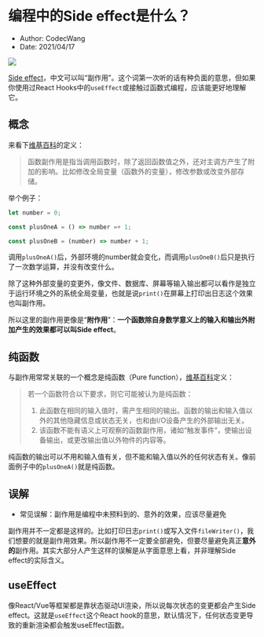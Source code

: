 # 编程中的Side effect是什么？

- Author: CodecWang
- Date: 2021/04/17

![](http://cos.codec.wang/understand-side-effect.jpg)

[Side effect](https://en.wikipedia.org/wiki/Side_effect_%28computer_science%29)，中文可以叫“副作用”。这个词第一次听的话有种负面的意思，但如果你使用过React Hooks中的`useEffect`或接触过函数式编程，应该能更好地理解它。

## 概念

来看下[维基百科](https://zh.wikipedia.org/wiki/%E5%89%AF%E4%BD%9C%E7%94%A8_(%E8%AE%A1%E7%AE%97%E6%9C%BA%E7%A7%91%E5%AD%A6))的定义：

> 函数副作用是指当调用函数时，除了返回函数值之外，还对主调方产生了附加的影响。比如修改全局变量（函数外的变量），修改参数或改变外部存储。

举个例子：

```js
let number = 0;

const plusOneA = () => number =+ 1;

const plusOneB = (number) => number + 1;
```

调用`plusOneA()`后，外部环境的number就会变化，而调用`plusOneB()`后只是执行了一次数学运算，并没有改变什么。

除了这种外部变量的变更外，像文件、数据库、屏幕等输入输出都可以看作是独立于运行环境之外的系统全局变量，也就是说`print()`在屏幕上打印出日志这个效果也叫副作用。

所以这里的副作用更像是“**附作用**”：**一个函数除自身数学意义上的输入和输出外附加产生的效果都可以叫Side effect**。

## 纯函数

与副作用常常关联的一个概念是纯函数（Pure function），[维基百科](https://zh.wikipedia.org/wiki/%E7%BA%AF%E5%87%BD%E6%95%B0)定义：

> 若一个函数符合以下要求，则它可能被认为是纯函数：
> 1. 此函数在相同的输入值时，需产生相同的输出。函数的输出和输入值以外的其他隐藏信息或状态无关，也和由I/O设备产生的外部输出无关。
> 2. 该函数不能有语义上可观察的函数副作用，诸如“触发事件”，使输出设备输出，或更改输出值以外物件的内容等。

纯函数的输出可以不用和输入值有关，但不能和输入值以外的任何状态有关。像前面例子中的`plusOneA()`就是纯函数。

## 误解

- 常见误解：副作用是编程中未预料到的、意外的效果，应该尽量避免

副作用并不一定都是这样的。比如打印日志`print()`或写入文件`fileWriter()`，我们想要的就是副作用效果。所以副作用不一定要全部避免，但要尽量避免真正**意外的**副作用。其实大部分人产生这样的误解是从字面意思上看，并非理解Side effect的实际含义。

## useEffect

像React/Vue等框架都是靠状态驱动UI渲染，所以说每次状态的变更都会产生Side effect。这就是`useEffect`这个React hook的意思，默认情况下，任何状态变更导致的重新渲染都会触发useEffect函数。